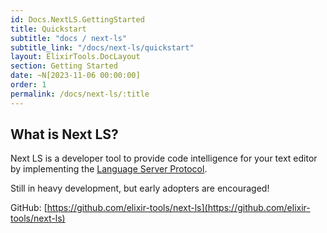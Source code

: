 ```yaml
---
id: Docs.NextLS.GettingStarted
title: Quickstart
subtitle: "docs / next-ls"
subtitle_link: "/docs/next-ls/quickstart"
layout: ElixirTools.DocLayout
section: Getting Started
date: ~N[2023-11-06 00:00:00]
order: 1
permalink: /docs/next-ls/:title
---
```


## What is Next LS?

Next LS is a developer tool to provide code intelligence for your text editor by implementing the [Language Server Protocol](https://microsoft.github.io/language-server-protocol/).


Still in heavy development, but early adopters are encouraged!

GitHub: [https://github.com/elixir-tools/next-ls](https://github.com/elixir-tools/next-ls)
